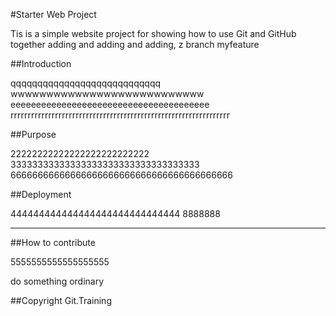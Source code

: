 #Starter Web Project 

Tis is a simple website project for
showing how to use Git and GitHub together adding and adding and adding, z branch myfeature

##Introduction

qqqqqqqqqqqqqqqqqqqqqqqqqqqq
wwwwwwwwwwwwwwwwwwwwwwwwwww
eeeeeeeeeeeeeeeeeeeeeeeeeeeeeeeeeeeeeee
rrrrrrrrrrrrrrrrrrrrrrrrrrrrrrrrrrrrrrrrrrrrrrrrrrrrrrrrrrrrrrrr

##Purpose

22222222222222222222222222
33333333333333333333333333333333333
66666666666666666666666666666666666666666

##Deployment

444444444444444444444444444444
8888888
**************

##How to contribute

5555555555555555555

do something ordinary 

##Copyright 
Git.Training